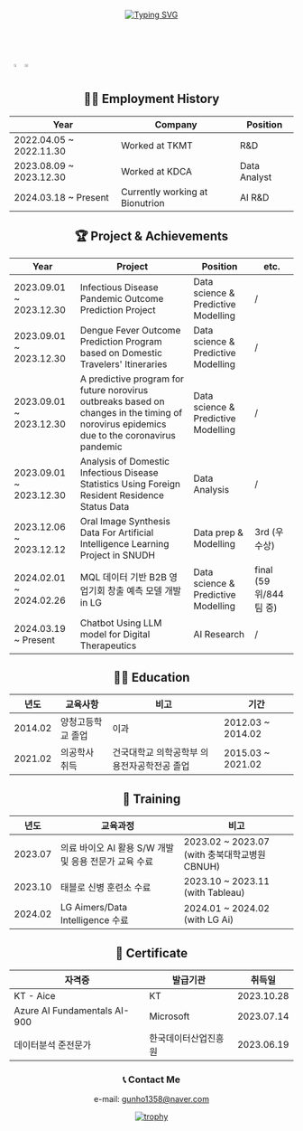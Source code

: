 <div align="center">
  <br><br><br>
  
  <!-- Don't just fork or copy it. Star it, please 🥺 -->
  
  [![Typing SVG](https://readme-typing-svg.herokuapp.com?font=Oleo+Script&color=9D9ED2&size=35&center=true&vCenter=true&width=404&height=53&lines=%E3%80%80%E3%80%80Hi+there%2C+I'm+Keonho.+%E3%80%80%E3%80%80)](https://git.io/typing-svg)
  
  <br><br><br>
  
  <!-- GitHub Stats and GitHub Streak (Horizontal Alignment) -->
  <div style="display: flex; flex-direction: row;">
    <a href="https://github.com/anuraghazra/github-readme-stats">
      <img src="https://github-readme-stats.vercel.app/api?username=KeonhoChu&show_icons=true&theme=material-palenight&hide_border=true&bg_color=20232a&icon_color=E3E3E3A8&text_color=fff&title_color=918FE0&count_private=true" width="48%" />
    </a>
    <a href="https://streak-stats.demolab.com/?user=KeonhoChu&theme=material-palenight&border=000000">
      <img src="https://streak-stats.demolab.com/?user=KeonhoChu&theme=material-palenight&border=000000" width="51%" />
    </a>
  </div>

## 👨‍💼 Employment History

| Year   |  Company   |  Position   |
|---|---|---|
| 2022.04.05 ~ 2022.11.30 | Worked at TKMT | R&D |
| 2023.08.09 ~ 2023.12.30 | Worked at KDCA | Data Analyst |
| 2024.03.18 ~ Present |  Currently working at Bionutrion | AI R&D  |


## 🏆 Project & Achievements
| Year                   | Project                                                                                           | Position                                | etc.            |
|-----------------------|---------------------------------------------------------------------------------------------------|-----------------------------------------|-----------------|
| 2023.09.01 ~ 2023.12.30 | Infectious Disease Pandemic Outcome Prediction Project                             | Data science & Predictive Modelling | /                 |
| 2023.09.01 ~ 2023.12.30 | Dengue Fever Outcome Prediction Program based on Domestic Travelers' Itineraries | Data science & Predictive Modelling | /                 |
| 2023.09.01 ~ 2023.12.30 | A predictive program for future norovirus outbreaks based on changes in the timing of norovirus epidemics due to the coronavirus pandemic | Data science & Predictive Modelling | / |
| 2023.09.01 ~ 2023.12.30 | Analysis of Domestic Infectious Disease Statistics Using Foreign Resident Residence Status Data | Data Analysis | / |
| 2023.12.06 ~ 2023.12.12 | Oral Image Synthesis Data For Artificial Intelligence Learning Project in SNUDH          | Data prep & Modelling        | 3rd (우수상) |
| 2024.02.01 ~ 2024.02.26 | MQL 데이터 기반 B2B 영업기회 창출 예측 모델 개발 in LG                                    | Data science & Predictive Modelling | final (59위/844팀 중) |
| 2024.03.19 ~ Present   | Chatbot Using LLM model for Digital Therapeutics                                                | AI Research                            | /                 |


## 👨‍🎓 Education

| 년도   | 교육사항   | 비고   | 기간 |
|---|---|---|---|
| 2014.02   | 양청고등학교 졸업 | 이과   | 2012.03 ~ 2014.02 |
| 2021.02   | 의공학사 취득  | 건국대학교 의학공학부 의용전자공학전공 졸업 | 2015.03 ~ 2021.02   |


## 🏫 Training

| 년도   | 교육과정   | 비고   | 
|---|---|---|
| 2023.07   | 의료 바이오 AI 활용 S/W 개발 및 응용 전문가 교육 수료    | 2023.02 ~ 2023.07 (with 충북대학교병원 CBNUH) |
| 2023.10   | 태블로 신병 훈련소 수료  | 2023.10 ~ 2023.11 (with Tableau) |
| 2024.02   | LG Aimers/Data Intelligence 수료  | 2024.01 ~ 2024.02 (with LG Ai) |

## 📄 Certificate

| 자격증  | 발급기관   | 취득일   |
|---|---|---|
| KT - Aice  | KT  | 2023.10.28 |
| Azure AI Fundamentals AI-900  | Microsoft  | 2023.07.14 |
| 데이터분석 준전문가    | 한국데이터산업진흥원   | 2023.06.19   |



### 📞 Contact Me
e-mail: gunho1358@naver.com

[![trophy](https://github-profile-trophy.vercel.app/?username=ryo-ma&theme=onedark)](https://github.com/ryo-ma/github-profile-trophy)

<!--
**KeonhoChu/KeonhoChu** is a ✨ _special_ ✨ repository because its `README.md` (this file) appears on your GitHub profile.

Here are some ideas to get you started:

- 🔭 I’m currently working on ...
- 🌱 I’m currently learning ...
- 👯 I’m looking to collaborate on ...
- 🤔 I’m looking for help with ...
- 💬 Ask me about ...
- 📫 How to reach me: ...
- 😄 Pronouns: ...
- ⚡ Fun fact: ...
-->
